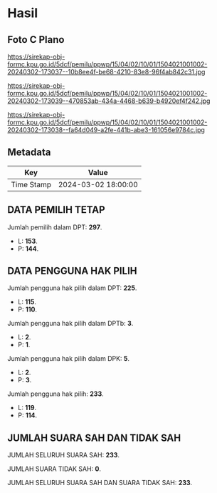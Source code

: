 # Hasil

## Foto C Plano

https://sirekap-obj-formc.kpu.go.id/5dcf/pemilu/ppwp/15/04/02/10/01/1504021001002-20240302-173037--10b8ee4f-be68-4210-83e8-96f4ab842c31.jpg

https://sirekap-obj-formc.kpu.go.id/5dcf/pemilu/ppwp/15/04/02/10/01/1504021001002-20240302-173039--470853ab-434a-4468-b639-b4920ef4f242.jpg

https://sirekap-obj-formc.kpu.go.id/5dcf/pemilu/ppwp/15/04/02/10/01/1504021001002-20240302-173038--fa64d049-a2fe-441b-abe3-161056e9784c.jpg


## Metadata

| Key        | Value               |
| ---------- | ------------------- |
| Time Stamp | 2024-03-02 18:00:00 |


## DATA PEMILIH TETAP

Jumlah pemilih dalam DPT: **297**.
 * L: **153**.
 * P: **144**.

## DATA PENGGUNA HAK PILIH

Jumlah pengguna hak pilih dalam DPT: **225**.
 * L: **115**.
 * P: **110**.

Jumlah pengguna hak pilih dalam DPTb: **3**.
 * L: **2**.
 * P: **1**.

Jumlah pengguna hak pilih dalam DPK: **5**.
 * L: **2**.
 * P: **3**.

Jumlah pengguna hak pilih: **233**.
 * L: **119**.
 * P: **114**.

## JUMLAH SUARA SAH DAN TIDAK SAH

JUMLAH SELURUH SUARA SAH: **233**.

JUMLAH SUARA TIDAK SAH: **0**.

JUMLAH SELURUH SUARA SAH DAN SUARA TIDAK SAH: **233**.


